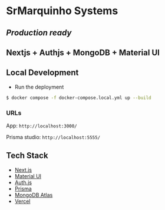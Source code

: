 # SrMarquinho Systems

## *Production ready*

## Nextjs + Authjs + MongoDB + Material UI

## Local Development

- Run the deployment

```sh
$ docker compose -f docker-compose.local.yml up --build
```

### URLs

App: `http://localhost:3000/`

Prisma studio: `http://localhost:5555/`

## Tech Stack

- [Next.js](https://nextjs.org/)
- [Material UI](https://mui.com/)
- [Auth.js](https://authjs.dev/)
- [Prisma](https://www.prisma.io/)
- [MongoDB Atlas](https://www.mongodb.com/atlas/database)
- [Vercel](https://vercel.com/)
